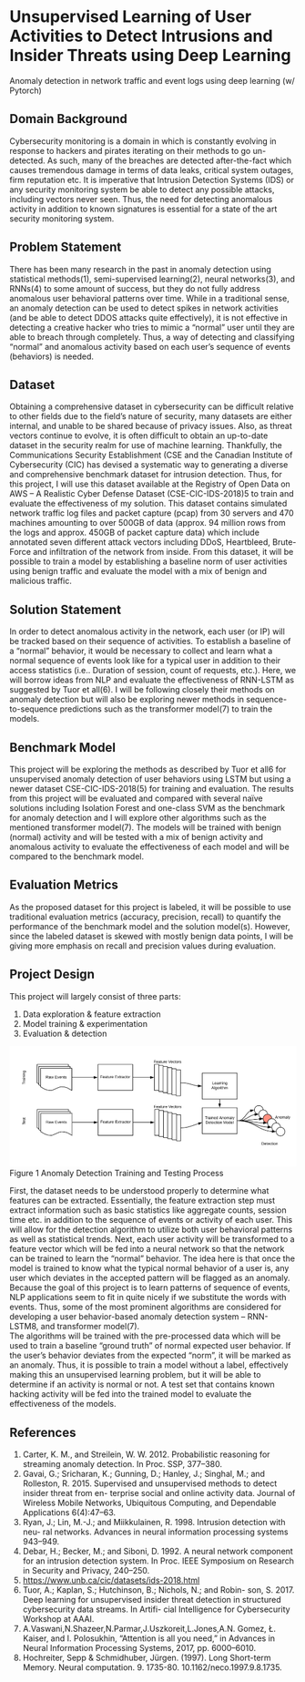 # Unsupervised Learning of User Activities to Detect Intrusions and Insider Threats using Deep Learning
Anomaly detection in network traffic and event logs using deep learning (w/ Pytorch)


## Domain Background
Cybersecurity monitoring is a domain in which is constantly evolving in response to hackers and pirates iterating on their methods to go un-detected. As such, many of the breaches are detected after-the-fact which causes tremendous damage in terms of data leaks, critical system outages, firm reputation etc. It is imperative that Intrusion Detection Systems (IDS) or any security monitoring system be able to detect any possible attacks, including vectors never seen. Thus, the need for detecting anomalous activity in addition to known signatures is essential for a state of the art security monitoring system.

## Problem Statement
There has been many research in the past in anomaly detection using statistical methods(1), semi-supervised learning(2), neural networks(3), and RNNs(4) to some amount of success, but they do not fully address anomalous user behavioral patterns over time. While in a traditional sense, an anomaly detection can be used to detect spikes in network activities (and be able to detect DDOS attacks quite effectively), it is not effective in detecting a creative hacker who tries to mimic a “normal” user until they are able to breach through completely. Thus, a way of detecting and classifying “normal” and anomalous activity based on each user’s sequence of events (behaviors) is needed.

## Dataset
Obtaining a comprehensive dataset in cybersecurity can be difficult relative to other fields due to the field’s nature of security, many datasets are either internal, and unable to be shared because of privacy issues. Also, as threat vectors continue to evolve, it is often difficult to obtain an up-to-date dataset in the security realm for use of machine learning. Thankfully, the Communications Security Establishment (CSE and the Canadian Institute of Cybersecurity (CIC) has devised a systematic way to generating a diverse and comprehensive benchmark dataset for intrusion detection. Thus, for this project, I will use this dataset available at the Registry of Open Data on AWS – A Realistic Cyber Defense Dataset (CSE-CIC-IDS-2018)5 to train and evaluate the effectiveness of my solution. This dataset contains simulated network traffic log files and packet capture (pcap) from 30 servers and 470 machines amounting to over 500GB of data (approx. 94 million rows from the logs and approx. 450GB of packet capture data) which include annotated seven different attack vectors including DDoS, Heartbleed, Brute-Force and infiltration of the network from inside. 
From this dataset, it will be possible to train a model by establishing a baseline norm of user activities using benign traffic and evaluate the model with a mix of benign and malicious traffic. 

## Solution Statement
In order to detect anomalous activity in the network, each user (or IP) will be tracked based on their sequence of activities. To establish a baseline of a “normal” behavior, it would be necessary to collect and learn what a normal sequence of events look like for a typical user in addition to their access statistics (i.e.. Duration of session, count of requests, etc.). Here, we will borrow ideas from NLP and evaluate the effectiveness of RNN-LSTM as suggested by Tuor et all(6). I will be following closely their methods on anomaly detection but will also be exploring newer methods in sequence-to-sequence predictions such as the transformer model(7) to train the models. 

## Benchmark Model
This project will be exploring the methods as described by Tuor et all6 for unsupervised anomaly detection of user behaviors using LSTM but using a newer dataset CSE-CIC-IDS-2018(5) for training and evaluation. The results from this project will be evaluated and compared with several naïve solutions including Isolation Forest and one-class SVM as the benchmark for anomaly detection and I will explore other algorithms such as the mentioned transformer model(7). 
The models will be trained with benign (normal) activity and will be tested with a mix of benign activity and anomalous activity to evaluate the effectiveness of each model and will be compared to the benchmark model.

## Evaluation Metrics
As the proposed dataset for this project is labeled, it will be possible to use traditional evaluation metrics (accuracy, precision, recall) to quantify the performance of the benchmark model and the solution model(s). However, since the labeled dataset is skewed with mostly benign data points, I will be giving more emphasis on recall and precision values during evaluation.

## Project Design
This project will largely consist of three parts:
1.	Data exploration & feature extraction 
2.	Model training & experimentation 
3.	Evaluation & detection

![Alt text](/assets/anomaly-detection-dev-process.png?raw=true "Optional Title")
Figure 1 Anomaly Detection Training and Testing Process

First, the dataset needs to be understood properly to determine what features can be extracted. Essentially, the feature extraction step must extract information such as basic statistics like aggregate counts, session time etc. in addition to the sequence of events or activity of each user. This will allow for the detection algorithm to utilize both user behavioral patterns as well as statistical trends.
Next, each user activity will be transformed to a feature vector which will be fed into a neural network so that the network can be trained to learn the “normal” behavior. The idea here is that once the model is trained to know what the typical normal behavior of a user is, any user which deviates in the accepted pattern will be flagged as an anomaly.
Because the goal of this project is to learn patterns of sequence of events, NLP applications seem to fit in quite nicely if we substitute the words with events. Thus, some of the most prominent algorithms are considered for developing a user behavior-based anomaly detection system – RNN-LSTM8, and transformer model(7).  
The algorithms will be trained with the pre-processed data which will be used to train a baseline “ground truth” of normal expected user behavior. If the user’s behavior deviates from the expected “norm”, it will be marked as an anomaly. Thus, it is possible to train a model without a label, effectively making this an unsupervised learning problem, but it will be able to determine if an activity is normal or not. A test set that contains known hacking activity will be fed into the trained model to evaluate the effectiveness of the models.





## References
1. Carter, K. M., and Streilein, W. W. 2012. Probabilistic reasoning for streaming anomaly detection. In Proc. SSP, 377–380. 
2. Gavai, G.; Sricharan, K.; Gunning, D.; Hanley, J.; Singhal, M.; and Rolleston, R. 2015. Supervised and unsupervised methods to detect insider threat from en- terprise social and online activity data. Journal of Wireless Mobile Networks, Ubiquitous Computing, and Dependable Applications 6(4):47–63. 
3. Ryan, J.; Lin, M.-J.; and Miikkulainen, R. 1998. Intrusion detection with neu- ral networks. Advances in neural information processing systems 943–949. 
4. Debar, H.; Becker, M.; and Siboni, D. 1992. A neural network component for an intrusion detection system. In Proc. IEEE Symposium on Research in Security and Privacy, 240–250. 
5. https://www.unb.ca/cic/datasets/ids-2018.html
6. Tuor, A.; Kaplan, S.; Hutchinson, B.; Nichols, N.; and Robin- son, S. 2017. Deep learning for unsupervised insider threat detection in structured cybersecurity data streams. In Artifi- cial Intelligence for Cybersecurity Workshop at AAAI. 
7. A.Vaswani,N.Shazeer,N.Parmar,J.Uszkoreit,L.Jones,A.N. Gomez, Ł. Kaiser, and I. Polosukhin, “Attention is all you need,” in Advances in Neural Information Processing Systems, 2017, pp. 6000–6010. 
8. Hochreiter, Sepp & Schmidhuber, Jürgen. (1997). Long Short-term Memory. Neural computation. 9. 1735-80. 10.1162/neco.1997.9.8.1735.
